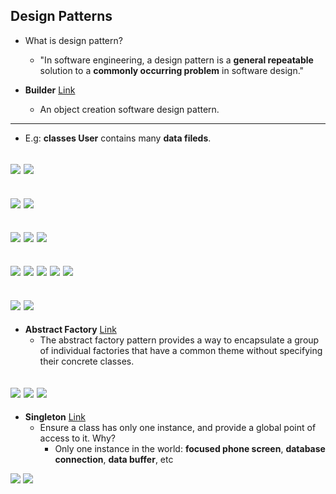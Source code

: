 ## Design Patterns

- What is design pattern?
  - "In software engineering, a design pattern is a **general repeatable** solution to a **commonly occurring problem** in software design."

- **Builder** [Link](http://en.wikipedia.org/wiki/Builder_pattern) 
  - An object creation software design pattern.

---
- E.g: **classes User** contains many **data fileds**.

![](img/2023-02-08-16-38-25.png)
![](img/2023-02-08-16-38-44.png)
---
![](img/2023-02-08-16-39-16.png)
![](img/2023-02-08-16-39-34.png)
---
![](img/2023-02-08-16-40-45.png)
![](img/2023-02-08-16-41-06.png)
![](img/2023-02-08-16-41-24.png)
---
![](img/2023-02-08-16-45-34.png)
![](img/2023-02-08-16-45-50.png)
![](img/2023-02-08-16-46-09.png)
![](img/2023-02-08-16-46-26.png)
![](img/2023-02-08-16-46-43.png)
---
![](img/2023-02-08-16-47-19.png)
![](img/2023-02-08-16-47-31.png)
---

- **Abstract Factory** [Link](http://en.wikipedia.org/wiki/Abstract_factory_pattern)
  - The abstract factory pattern provides a way to encapsulate a group of individual factories that have a common
    theme without specifying their concrete classes.



![](img/2023-02-08-16-50-22.png)
![](img/2023-02-08-16-50-38.png)
![](img/2023-02-08-16-50-51.png)
---

- **Singleton** [Link](http://en.wikipedia.org/wiki/Singleton_pattern)
  - Ensure a class has only one instance, and provide a global point of access to it. Why?
    - Only one instance in the world: **focused phone screen**, **database connection**, **data buffer**, etc


![](img/2023-02-08-17-08-05.png)
![](img/2023-02-08-17-08-23.png)